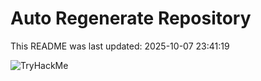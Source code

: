 # Auto Regenerate Repository

This README was last updated: 2025-10-07 23:41:19

 ![TryHackMe](https://tryhackme.com/badge/533634)